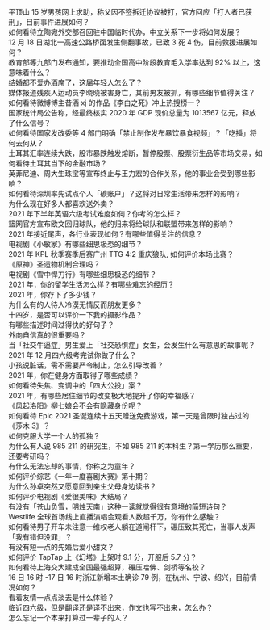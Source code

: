 平顶山 15 岁男孩网上求助，称父因不签拆迁协议被打，官方回应「打人者已获刑」，目前事件进展如何？  
如何看待立陶宛外交部召回驻中国临时代办，中立关系下一步将如何发展？  
12 月 18 日湖北一高速公路桥面发生侧翻事故，已致 3 死 4 伤，目前救援进展如何？  
教育部等九部门发布通知，要推动全国高中阶段教育毛入学率达到 92% 以上，这意味着什么？  
结婚都不爱办酒席了，这届年轻人怎么了？  
媒体报道残疾人运动员李晓晓被害身亡，其前男友被抓，有哪些细节值得关注？  
如何看待微博博主昔酒 xj 的作品《李白之死》冲上热搜榜一？  
国家统计局公告称，经最终核实 2020 年 GDP 现价总量为 1013567 亿元，释放了什么信号？  
如何看待国家发改委等 4 部门明确「禁止制作发布暴饮暴食视频」？「吃播」将何去何从？  
土耳其汇率连续大跌，股市暴跌触发熔断，暂停股票、股票衍生品等市场交易，如何看待土耳其当下的金融市场？  
英菲尼迪、周大生珠宝等宣布终止与王力宏的合作关系，他的事业会受到哪些影响？  
如何看待深圳率先试点个人「碳账户」？这将对日常生活带来怎样的影响？  
为什么现在好多人都喜欢送外卖？  
2021 年下半年英语六级考试难度如何？你考的怎么样？  
篮网官方宣布欧文回归球队，他的归来将给球队和联盟带来怎样的影响？  
2021 年接近尾声，各行业表现如何？有哪些值得关注的信息？  
电视剧《小敏家》有哪些细思极恐的细节？  
2021 年 KPL 秋季赛季后赛广州 TTG 4:2 重庆狼队, 如何评价本场比赛？  
《原神》圣遗物机制合理吗？  
电视剧《雪中悍刀行》有哪些细思极恐的细节？  
2021 年，你的留学生活怎么样？有哪些难忘的经历？  
2021 年，你存下了多少钱？  
为什么有的人待人冷漠无情反而朋友更多？  
十四岁，是否可以评价一下我的摄影作品？  
有哪些描述时间过得快的好句子？  
外向自信真的很重要吗？  
当「社交牛逼症」男生爱上「社交恐惧症」女生，会发生什么有意思的故事呢？  
2021 年 12 月四六级考完试你做了什么？  
小孩说脏话，需不需要严令制止，怎么引导改善？  
2021 年，你在健身方面取得了哪些成绩？  
如何看待失焦、变调中的「四大公投」案？  
2021 年，有哪些居住细节的改变极大地提升了你的幸福感？  
《风起洛阳》柳七娘会不会有隐藏身份呢？  
如何看待 Epic 2021 圣诞连续十五天赠送免费游戏，第一天是曾限时独占过的《莎木 3》？  
如何克服大学一个人的孤独？  
为什么有人说 985 211 的研究生，不如 985 211 的本科生？第一学历那么重要，还要考研吗？  
有什么无法忘却的事情，你称之为童年？  
如何评价综艺《一年一度喜剧大赛》第十期？  
为什么孙卓突然又愿意回到亲生父母身边读书？  
如何评价电视剧《爱很美味》大结局？  
有没有「苍山负雪，明烛天南」这种一读就觉得很有意境的简短诗句？  
Westlife 全球首场线上直播演唱会观看人数超千万，你有什么感触？  
如何看待男子开车未注意一维权老人躺在道闸杆下，碾压致其死亡，当事人发声「我有错但没罪」？  
有没有短一点的先婚后爱小甜文？  
如何评价 TapTap 上《幻塔》上架时 9.1 分，开服后 5.7 分？  
如何看待上海交大建成全国最强超算，碾压哈佛、剑桥等名校？  
16 日 16 时 -17 日 16 时浙江新增本土确诊 79 例，在杭州、宁波、绍兴，目前情况如何？  
看着友情一点点淡去是什么体验？  
临近四六级，但是翻译还是译不出来，作文也写不出来，怎么办？  
怎么忘记一个本来打算过一辈子的人？  
